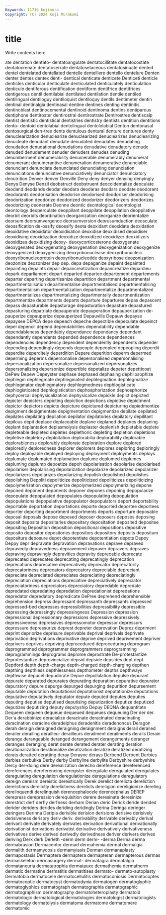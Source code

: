```yaml
---
Keywords: 11716 kojimura
Copyright: (C) 2024 Koji Murakami
---
```


# title

Write contents here.



ate dentation dentato- dentatoangulate dentatocillitate
dentatocostate dentatocrenate dentatoserrate dentatosetaceous dentatosinuate dented dentel dentelated dentellated dentelle
dentelliere dentello dentelure Denten denter dentes dentex denti- dentical denticate
denticete Denticeti denticle denticles denticular denticulate denticulated denticulately denticulation denticule
dentiferous dentification dentiform dentifrice dentifrices dentigerous dentil dentilabial dentilated dentilation
dentile dentiled dentilingual dentiloguy dentiloquist dentiloquy dentils dentimeter dentin dentinal
dentinalgia dentinasal dentine dentines denting dentinitis dentinoblast dentinocemental dentinoid dentinoma
dentins dentiparous dentiphone dentiroster dentirostral dentirostrate Dentirostres dentiscalp dentist dentistic
dentistical dentistries dentistry dentists dentition dentitions dento- dentoid dentolabial dentolingual
dentololabial Denton dentonasal dentosurgical den-tree dents dentulous dentural denture dentures
denty denuclearization denuclearize denuclearized denuclearizes denuclearizing denucleate denudant denudate denudated
denudates denudating denudation denudational denudations denudative denudatory denude denuded denudement
denuder denuders denudes denuding denumberment denumerability denumerable denumerably denumeral denumerant
denumerantive denumeration denumerative denunciable denunciant denunciate denunciated denunciating denunciation denunciations
denunciative denunciatively denunciator denunciatory denutrition Denver denver Denville Deny deny
denyer denying denyingly Denys Denyse Denzil deobstruct deobstruent deoccidentalize deoculate
deodand deodands deodar deodara deodaras deodars deodate deodorant deodorants deodorisation
deodorise deodorised deodoriser deodorising deodorization deodorize deodorized deodorizer deodorizers deodorizes
deodorizing deonerate Deonne deontic deontological deontologist deontology deoperculate deoppilant deoppilate
deoppilation deoppilative deorbit deorbits deordination deorganization deorganize deorientalize deorsum deorsumvergence
deorsumversion deorusumduction deosculate deossification de-ossify deossify deota deoxidant deoxidate deoxidation
deoxidative deoxidator deoxidisation deoxidise deoxidised deoxidiser deoxidising deoxidization deoxidize deoxidized
deoxidizer deoxidizers deoxidizes deoxidizing deoxy- deoxycorticosterone deoxygenate deoxygenated deoxygenating deoxygenation
deoxygenization deoxygenize deoxygenized deoxygenizing deoxyribonuclease deoxyribonucleic deoxyribonucleoprotein deoxyribonucleotide deoxyribose deozonization
deozonize deozonizer dep dep. depa depaganize depaint depainted depainting depaints
depair depancreatization depancreatize depardieu depark deparliament depart departed departee departement
departements departer departing departisanize departition department departmental departmentalisation departmentalise departmentalised
departmentalising departmentalism departmentalization departmentalize departmentalized departmentalizes departmentalizing departmentally departmentization departmentize
departments departs departure departures depas depascent depass depasturable depasturage depasturation
depasture depastured depasturing depatriate depauperate depauperation depauperization de-pauperize depauperize depauperized
Depauville Depauw depayse depaysee DEPCA depe depeach depeche depectible depeculate
depeinct depel depencil depend dependabilities dependability dependable dependableness dependably dependance
dependancy dependant dependantly dependants depended dependence dependences dependencies dependency dependent
dependently dependents depender depending dependingly depends depeople depeopled depeopling deperdit
deperdite deperditely deperdition Depere deperition deperm depermed deperming deperms depersonalise
depersonalised depersonalising depersonalization depersonalize depersonalized depersonalizes depersonalizing depersonize depertible depetalize
depeter depetticoat DePew Depew Depeyster dephase dephased dephasing dephilosophize dephlegm
dephlegmate dephlegmated dephlegmation dephlegmatize dephlegmator dephlegmatory dephlegmedness dephlogisticate dephlogisticated dephlogistication
dephosphorization dephosphorize dephycercal dephysicalization dephysicalize depickle depict depicted depicter depicters
depicting depiction depictions depictive depictment depictor depictors depicts depicture depictured
depicturing depiedmontize depigment depigmentate depigmentation depigmentize depilate depilated depilates depilating
depilation depilator depilatories depilatory depilitant depilous depit deplace deplaceable deplane
deplaned deplanes deplaning deplant deplantation deplasmolysis deplaster deplenish depletable deplete
depleteable depleted depletes deplethoric depleting depletion depletions depletive depletory deploitation
deplorabilia deplorability deplorable deplorableness deplorably deplorate deploration deplore deplored deploredly
deploredness deplorer deplorers deplores deploring deploringly deploy deployable deployed deploying
deployment deployments deploys deplumate deplumated deplumation deplume deplumed deplumes depluming
deplump depoetize depoh depolarisation depolarise depolarised depolariser depolarising depolarization depolarize
depolarized depolarizer depolarizers depolarizes depolarizing depolish depolished depolishes depolishing Depoliti
depoliticize depoliticized depoliticizes depoliticizing depolymerization depolymerize depolymerized depolymerizing depone deponed
deponent deponents deponer depones deponing depopularize depopulate depopulated depopulates depopulating
depopulation depopulations depopulative depopulator depopulators deport deportability deportable deportation deportations
deporte deported deportee deportees deporter deporting deportment deportments deports deporture
deposable deposal deposals depose deposed deposer deposers deposes deposing deposit
deposita depositaries depositary depositation deposited depositee depositing Deposition deposition depositional
depositions depositive deposito depositor depositories depositors depository deposits depositum depositure
deposure depot depotentiate depotentiation depots Depoy Deppy depr depravate depravation
depravations deprave depraved depravedly depravedness depravement depraver depravers depraves depraving
depravingly depravities depravity deprecable deprecate deprecated deprecates deprecating deprecatingly deprecation
deprecations deprecative deprecatively deprecator deprecatorily deprecatoriness deprecators deprecatory depreciable depreciant
depreciate depreciated depreciates depreciating depreciatingly depreciation depreciations depreciative depreciatively depreciator
depreciatoriness depreciators depreciatory depredable depredate depredated depredating depredation depredationist depredations
depredator depredatory depredicate DePree deprehend deprehensible deprehension depress depressant depressanth
depressants depressed depressed-bed depresses depressibilities depressibility depressible depressing depressingly depressingness
Depression depression depressional depressionary depressions depressive depressively depressiveness depressives depressomotor
depressor depressors depressure depressurize deprest depreter deprevation Deprez depriment deprint
depriorize deprisure deprivable deprival deprivals deprivate deprivation deprivations deprivative deprive
deprived deprivement depriver deprivers deprives depriving deprocedured deproceduring deprogram deprogrammed
deprogrammer deprogrammers deprogramming deprogrammings deprograms deprome deprostrate De-protestantize deprotestantize deprovincialize
depsid depside depsides dept dept. Deptford depth depth-charge depth-charged depth-charging
depthen depthing depthless depthlessness depthometer depths depthways depthwise depucel depudorate
Depue depullulation depulse depurant depurate depurated depurates depurating depuration depurative
depurator depuratory depure depurge depurged depurging depurition depursement deputable deputation
deputational deputationist deputationize deputations deputative deputatively deputator depute deputed deputes
deputies deputing deputise deputised deputising deputization deputize deputized deputizes deputizing
deputy deputyship Depuy DEQNA dequantitate Dequeen dequeen dequeue dequeued dequeues
dequeuing Der der der. Der'a derabbinize deracialize deracinate deracinated deracinating
deracination deracine deradelphus deradenitis deradenoncus Deragon derah deraign deraigned deraigning
deraignment deraigns derail derailed derailer derailing derailleur derailleurs derailment derailments
derails Derain derange derangeable deranged derangement derangements deranger deranges deranging
derat derate derated derater derating deration derationalization derationalize deratization deratize
deratized deratizing derats deratted deratting deray Derayne derays Derbend Derbent
Derbies derbies derbukka Derby derby Derbyline derbylite Derbyshire derbyshire Dercy
der-doing dere derealization derecho dereference dereferenced dereferences dereferencing deregister deregulate
deregulated deregulates deregulating deregulation deregulationize deregulations deregulatory dereign dereism dereistic
dereistically Derek derelict derelicta dereliction derelictions derelictly derelictness derelicts dereligion
dereligionize dereling derelinquendi derelinquish derencephalocele derencephalus DEREP derepress derepression derequisition
derere deresinate deresinize derestrict derf derfly derfness derham Derian deric
Derick deride derided derider deriders derides deriding deridingly Derina Deringa
deringer deringers Derinna Deripia derisible derision derisions derisive derisively derisiveness
derisory deriv deriv. derivability derivable derivably derival derivant derivate derivately
derivates derivation derivational derivationally derivationist derivations derivatist derivative derivatively derivativeness
derivatives derive derived derivedly derivedness deriver derivers derives deriving Derk
derk Derleth -derm derm derm- -derma Derma derma dermabrasion Dermacentor
dermad dermahemia dermal dermalgia dermalith dermamycosis dermamyiasis Derman dermanaplasty dermapostasis
Dermaptera dermaptera dermapteran dermapterous dermas dermaskeleton dermasurgery dermat- dermatagra dermatalgia
dermataneuria dermatatrophia dermatauxe dermathemia dermatherm dermatic dermatine dermatitis dermatitises dermato-
dermato-autoplasty Dermatobia dermatocele dermatocellulitis dermatoconiosis Dermatocoptes dermatocoptic dermatocyst dermatodynia dermatogen
dermatoglyphic dermatoglyphics dermatograph dermatographia dermatographic dermatographism dermatography dermatoheteroplasty dermatoid dermatologic
dermatological dermatologies dermatologist dermatologists dermatology dermatolysis dermatoma dermatome dermatomere dermatomic
